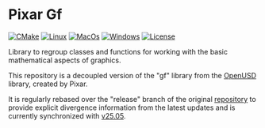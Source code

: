 # Pixar Gf

[![CMake](https://img.shields.io/badge/CMake-3.21...3.31-blue.svg?logo=CMake&logoColor=blue)](https://cmake.org)
[![Linux](https://github.com/untwine/pxr-gf/actions/workflows/linux.yml/badge.svg?branch=main)](https://github.com/untwine/pxr-gf/actions/workflows/linux.yml)
[![MacOs](https://github.com/untwine/pxr-gf/actions/workflows/macos.yml/badge.svg?branch=main)](https://github.com/untwine/pxr-gf/actions/workflows/macos.yml)
[![Windows](https://github.com/untwine/pxr-gf/actions/workflows/windows.yml/badge.svg?branch=main)](https://github.com/untwine/pxr-gf/actions/workflows/windows.yml)
[![License](https://img.shields.io/badge/License-TOST-yellow.svg)](https://github.com/untwine/pxr-gf/blob/main/LICENSE.txt)

Library to regroup classes and functions for working with the basic mathematical aspects of graphics.

This repository is a decoupled version of the "gf" library from the
[OpenUSD](https://graphics.pixar.com/usd/release/index.html) library, created
by Pixar.

It is regularly rebased over the "release" branch of the original
[repository](https://github.com/PixarAnimationStudios/OpenUSD) to provide
explicit divergence information from the latest updates and is currently
synchronized with
[v25.05](https://github.com/PixarAnimationStudios/OpenUSD/releases/tag/v25.05).
